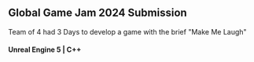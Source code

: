 ## Global Game Jam 2024 Submission

Team of 4 had 3 Days to develop a game with the brief "Make Me Laugh" 

#### Unreal Engine 5 | C++
